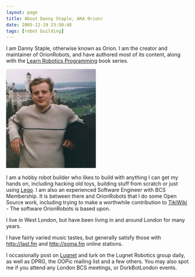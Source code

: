 ```yaml
---
layout: page
title: About Danny Staple, AKA Orionr
date: 2005-12-19 23:50:48
tags: [robot building]
---
```

I am Danny Staple, otherwise known as Orion.
I am the creator and maintainer of OrionRobots, and have authored most of its content, along with the [Learn Robotics Programming](https://amzn.to/3TmCJrN) book series.

![Danny Staple](galleries/gallery-6-orions-images/326-danny.jpg)

I am a hobby robot builder who likes to build with anything I can get my hands on, including hacking old toys, building stuff from scratch or just using [Lego](/wiki/lego.html "The best known construction toy"). I am also an experienced Software Engineer with BCS Membership. It is between there and OrionRobots that I do some Open Source work, including trying to make a worthwhile contribution to [TikiWiki](http://www.tikiwiki.org) - The software OrionRobots is based upon.

I live in West London, but have been living in and around London for many years.

I have fairly varied music tastes, but generally satisfy those with <http://last.fm> and <http://soma.fm> online stations.

I occasionally post on [Lugnet](/wiki/lugnet "Lego Users Group Network") and lurk on the Lugnet Robotics group daily, as well as DPRG, the OOPic mailing list and a few others. You may also spot me if you attend any London BCS meetings, or DorkBotLondon events.
